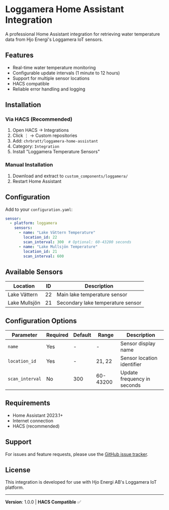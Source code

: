 # Loggamera Home Assistant Integration

A professional Home Assistant integration for retrieving water temperature data from Hjo Energi's Loggamera IoT sensors.

## Features

- Real-time water temperature monitoring
- Configurable update intervals (1 minute to 12 hours)
- Support for multiple sensor locations
- HACS compatible
- Reliable error handling and logging

## Installation

### Via HACS (Recommended)

1. Open HACS → Integrations
2. Click ⋮ → Custom repositories
3. Add: `chrbratt/loggamera-home-assistant`
4. Category: `Integration`
5. Install "Loggamera Temperature Sensors"

### Manual Installation

1. Download and extract to `custom_components/loggamera/`
2. Restart Home Assistant

## Configuration

Add to your `configuration.yaml`:

```yaml
sensor:
  - platform: loggamera
    sensors:
      - name: "Lake Vättern Temperature"
        location_id: 22
        scan_interval: 300  # Optional: 60-43200 seconds
      - name: "Lake Mullsjön Temperature"
        location_id: 21
        scan_interval: 600
```

## Available Sensors

| Location | ID | Description |
|----------|-----|-------------|
| Lake Vättern | 22 | Main lake temperature sensor |
| Lake Mullsjön | 21 | Secondary lake temperature sensor |

## Configuration Options

| Parameter | Required | Default | Range | Description |
|-----------|----------|---------|-------|-------------|
| `name` | Yes | - | - | Sensor display name |
| `location_id` | Yes | - | 21, 22 | Sensor location identifier |
| `scan_interval` | No | 300 | 60-43200 | Update frequency in seconds |

## Requirements

- Home Assistant 2023.1+
- Internet connection
- HACS (recommended)

## Support

For issues and feature requests, please use the [GitHub issue tracker](https://github.com/chrbratt/loggamera-home-assistant/issues).

## License

This integration is developed for use with Hjo Energi AB's Loggamera IoT platform.

---
**Version**: 1.0.0 | **HACS Compatible** ✅ 